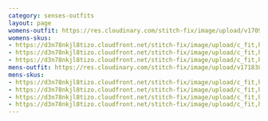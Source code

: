 ```yaml
---
category: senses-outfits
layout: page
womens-outfit: https://res.cloudinary.com/stitch-fix/image/upload/v1709166451/Style_studio/Styleshuffle/2023-12-13_W_OLOF_H16_02256_r0.jpg
womens-skus:
- https://d3n78nkjl8tizo.cloudfront.net/stitch-fix/image/upload/c_fit,h_720,w_862/v1704877635/egfmc62uuil3tyt5ct49.jpg
- https://d3n78nkjl8tizo.cloudfront.net/stitch-fix/image/upload/c_fit,h_720,w_862/v1654733108/yhcy2rqbtve8jj2bi6h5.jpg
- https://d3n78nkjl8tizo.cloudfront.net/stitch-fix/image/upload/c_fit,h_720,w_862/v1700277269/pv3qfutkcvskftzjthqm.jpg
mens-outfit: https://res.cloudinary.com/stitch-fix/image/upload/v1718384167/onboarding/StyleFile/Mens/2024-03-22_M_OLD_C39_00664_1x1.jpg
mens-skus: 
- https://d3n78nkjl8tizo.cloudfront.net/stitch-fix/image/upload/c_fit,h_720,w_862/v1655940554/bd29s1uruhv9bgek6hbj.jpg
- https://d3n78nkjl8tizo.cloudfront.net/stitch-fix/image/upload/c_fit,h_720,w_862/v1713777763/rswctjwcinnaatdwbv0h.jpg
- https://d3n78nkjl8tizo.cloudfront.net/stitch-fix/image/upload/c_fit,h_720,w_862/v1713778154/uxtn35bpht0nvgw1uepb.jpg
- https://d3n78nkjl8tizo.cloudfront.net/stitch-fix/image/upload/c_fit,h_720,w_862/v1707196871/uelosya1vlwjrcwaz5c2.jpg
---
```


